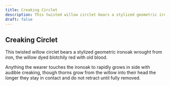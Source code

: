 ```yaml
---
title: Creaking Circlet
description: This twisted willow circlet bears a stylized geometric ironoak wrought from iron, the willow dyed blotchily red with old blood....
draft: false
---
```


## Creaking Circlet

This twisted willow circlet bears a stylized geometric ironoak wrought from iron, the willow dyed blotchily red with old blood.

Anything the wearer touches the ironoak to rapidly grows in side with audible creaking, though thorns grow from the willow into their head the longer they stay in contact and do not retract until fully removed.
